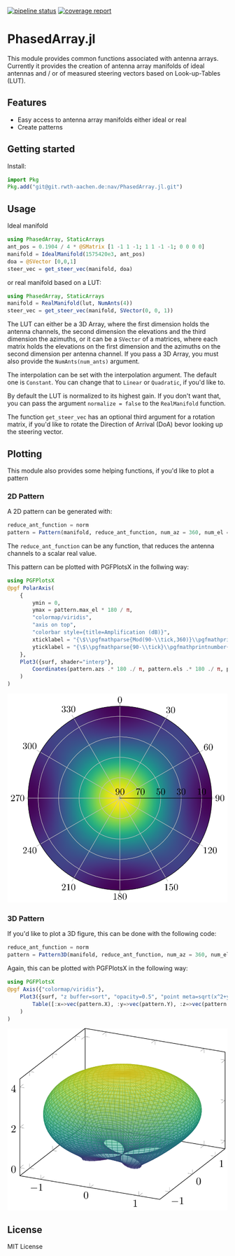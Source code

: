 [![pipeline status](https://git.rwth-aachen.de/nav/PhasedArray.jl/badges/master/pipeline.svg)](https://git.rwth-aachen.de/nav/PhasedArray.jl/commits/master)
[![coverage report](https://git.rwth-aachen.de/nav/PhasedArray.jl/badges/master/coverage.svg)](https://git.rwth-aachen.de/nav/PhasedArray.jl/commits/master)
# PhasedArray.jl
This module provides common functions associated with antenna arrays.
Currently it provides the creation of antenna array manifolds of ideal antennas and / or of measured steering vectors based on Look-up-Tables (LUT).

## Features

 * Easy access to antenna array manifolds either ideal or real
 * Create patterns

## Getting started

Install:
```julia
import Pkg
Pkg.add("git@git.rwth-aachen.de:nav/PhasedArray.jl.git")
```

## Usage

Ideal manifold
```julia
using PhasedArray, StaticArrays
ant_pos = 0.1904 / 4 * @SMatrix [1 -1 1 -1; 1 1 -1 -1; 0 0 0 0]
manifold = IdealManifold(1575420e3, ant_pos)
doa = @SVector [0,0,1]
steer_vec = get_steer_vec(manifold, doa)
```

or real manifold based on a LUT:

```julia
using PhasedArray, StaticArrays
manifold = RealManifold(lut, NumAnts(4))
steer_vec = get_steer_vec(manifold, SVector(0, 0, 1))
```
The LUT can either be a 3D Array, where the first dimension holds the antenna channels, the second dimension the elevations and the third dimension the azimuths, or it can be a `SVector` of a matrices, where each matrix holds the elevations on the first dimension and the azimuths on the second dimension per antenna channel.
If you pass a 3D Array, you must also provide the `NumAnts(num_ants)` argument.

The interpolation can be set with the interpolation argument. The default one is `Constant`. You can change that to `Linear` or `Quadratic`, if you'd like to.

By default the LUT is normalized to its highest gain. If you don't want that, you can pass the argument `normalize = false` to the `RealManifold` function. 

The function `get_steer_vec` has an optional third argument for a rotation matrix, if you'd like to rotate the Direction of Arrival (DoA) bevor looking up the steering vector.

## Plotting

This module also provides some helping functions, if you'd like to plot a pattern

### 2D Pattern

A 2D pattern can be generated with:
```julia
reduce_ant_function = norm
pattern = Pattern(manifold, reduce_ant_function, num_az = 360, num_el = 91, max_el = π / 2)
```
The `reduce_ant_function` can be any function, that reduces the antenna channels to a scalar real value.

This pattern can be plotted with PGFPlotsX in the follwing way:
```julia
using PGFPlotsX
@pgf PolarAxis(
    {
        ymin = 0,
        ymax = pattern.max_el * 180 / π,
        "colormap/viridis",
        "axis on top",
        "colorbar style={title=Amplification (dB)}",
        xticklabel = "{\$\\pgfmathparse{Mod(90-\\tick,360)}\\pgfmathprintnumber{\\pgfmathresult}\$}",
        yticklabel = "{\$\\pgfmathparse{90-\\tick}\\pgfmathprintnumber{\\pgfmathresult}\$}",
    },
    Plot3({surf, shader="interp"},
        Coordinates(pattern.azs .* 180 ./ π, pattern.els .* 180 ./ π, pattern.values')
    )
)
```
![Example Pattern](media/pattern2d.png)
### 3D Pattern
If you'd like to plot a 3D figure, this can be done with the following code:
```julia
reduce_ant_function = norm
pattern = Pattern3D(manifold, reduce_ant_function, num_az = 360, num_el = 181, max_el = π)
```
Again, this can be plotted with PGFPlotsX in the following way:
```julia
using PGFPlotsX
@pgf Axis({"colormap/viridis"},
    Plot3({surf, "z buffer=sort", "opacity=0.5", "point meta=sqrt(x^2+y^2+z^2)"},
        Table([:x=>vec(pattern.X), :y=>vec(pattern.Y), :z=>vec(pattern.Z)]; scanlines = size(pattern.X,1))
    )
)
```
![Example Pattern](media/pattern3d.png)

## License

MIT License
